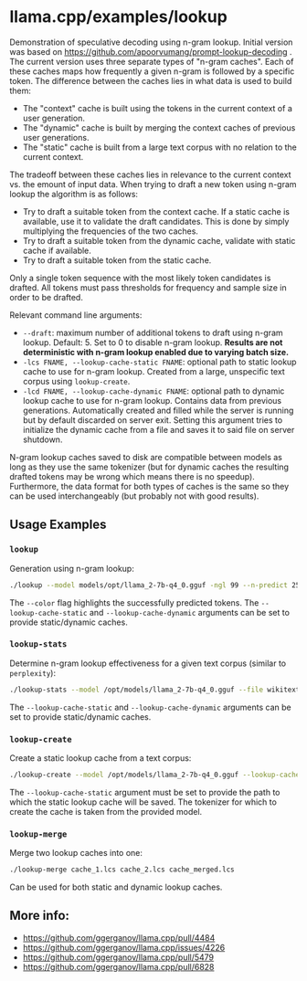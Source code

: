 # llama.cpp/examples/lookup

Demonstration of speculative decoding using n-gram lookup.
Initial version was based on https://github.com/apoorvumang/prompt-lookup-decoding .
The current version uses three separate types of "n-gram caches".
Each of these caches maps how frequently a given n-gram is followed by a specific token.
The difference between the caches lies in what data is used to build them:

* The "context" cache is built using the tokens in the current context of a user generation.
* The "dynamic" cache is built by merging the context caches of previous user generations.
* The "static" cache is built from a large text corpus with no relation to the current context.

The tradeoff between these caches lies in relevance to the current context vs. the emount of input data.
When trying to draft a new token using n-gram lookup the algorithm is as follows:

* Try to draft a suitable token from the context cache. If a static cache is available, use it to validate the draft candidates. This is done by simply multiplying the frequencies of the two caches.
* Try to draft a suitable token from the dynamic cache, validate with static cache if available.
* Try to draft a suitable token from the static cache.

Only a single token sequence with the most likely token candidates is drafted.
All tokens must pass thresholds for frequency and sample size in order to be drafted.

Relevant command line arguments:

- `--draft`: maximum number of additional tokens to draft using n-gram lookup. Default: 5. Set to 0 to disable n-gram lookup. **Results are not deterministic with n-gram lookup enabled due to varying batch size.**
- `-lcs FNAME, --lookup-cache-static FNAME`: optional path to static lookup cache to use for n-gram lookup. Created from a large, unspecific text corpus using `lookup-create`.
- `-lcd FNAME, --lookup-cache-dynamic FNAME`: optional path to dynamic lookup cache to use for n-gram lookup. Contains data from previous generations. Automatically created and filled while the server is running but by default discarded on server exit. Setting this argument tries to initialize the dynamic cache from a file and saves it to said file on server shutdown.

N-gram lookup caches saved to disk are compatible between models as long as they use the same tokenizer
(but for dynamic caches the resulting drafted tokens may be wrong which means there is no speedup).
Furthermore, the data format for both types of caches is the same so they can be used interchangeably (but probably not with good results).

## Usage Examples

### `lookup`

Generation using n-gram lookup:

``` sh
./lookup --model models/opt/llama_2-7b-q4_0.gguf -ngl 99 --n-predict 256 --ignore-eos --draft 3 --color --prompt "Write a love story about two stars that tragically ends in a type Ia supernova. Use a lot of emotional and dramatic language."
```

The `--color` flag highlights the successfully predicted tokens.
The `--lookup-cache-static` and `--lookup-cache-dynamic` arguments can be set to provide static/dynamic caches.

### `lookup-stats`

Determine n-gram lookup effectiveness for a given text corpus (similar to `perplexity`):

``` sh
./lookup-stats --model /opt/models/llama_2-7b-q4_0.gguf --file wikitext-2-raw/wiki.test.raw --draft 3
```

The `--lookup-cache-static` and `--lookup-cache-dynamic` arguments can be set to provide static/dynamic caches.

### `lookup-create`

Create a static lookup cache from a text corpus:

``` sh
./lookup-create --model /opt/models/llama_2-7b-q4_0.gguf --lookup-cache-static wt103-llama_2.lcs --file wikitext-103-raw/wiki.train.raw
```

The `--lookup-cache-static` argument must be set to provide the path to which the static lookup cache will be saved.
The tokenizer for which to create the cache is taken from the provided model.

### `lookup-merge`

Merge two lookup caches into one:

``` sh
./lookup-merge cache_1.lcs cache_2.lcs cache_merged.lcs
```

Can be used for both static and dynamic lookup caches.

## More info:

* https://github.com/ggerganov/llama.cpp/pull/4484
* https://github.com/ggerganov/llama.cpp/issues/4226
* https://github.com/ggerganov/llama.cpp/pull/5479
* https://github.com/ggerganov/llama.cpp/pull/6828
